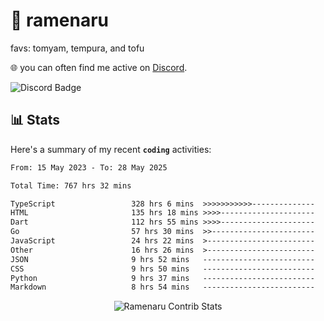 # 🍜 ramenaru
favs: tomyam, tempura, and tofu

🌐 you can often find me active on [Discord](https://discordapp.com/users/503291004200157185).

![Discord Badge](https://dcbadge.vercel.app/api/shield/503291004200157185)

## 📊 Stats

Here's a summary of my recent **`coding`** activities:

<!--START_SECTION:waka-->

```txt
From: 15 May 2023 - To: 28 May 2025

Total Time: 767 hrs 32 mins

TypeScript                 328 hrs 6 mins  >>>>>>>>>>>--------------   42.75 %
HTML                       135 hrs 18 mins >>>>---------------------   17.63 %
Dart                       112 hrs 55 mins >>>>---------------------   14.71 %
Go                         57 hrs 30 mins  >>-----------------------   07.49 %
JavaScript                 24 hrs 22 mins  >------------------------   03.18 %
Other                      16 hrs 26 mins  >------------------------   02.14 %
JSON                       9 hrs 52 mins   -------------------------   01.29 %
CSS                        9 hrs 50 mins   -------------------------   01.28 %
Python                     9 hrs 37 mins   -------------------------   01.25 %
Markdown                   8 hrs 54 mins   -------------------------   01.16 %
```

<!--END_SECTION:waka-->

<div style="text-align: center;">
   <img align="center" src="https://github-readme-streak-stats.herokuapp.com/?user=Ramenaru&theme=dark&card_width=520" alt="Ramenaru Contrib Stats" />
</div>

